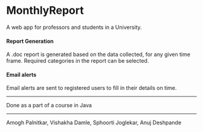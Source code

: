 MonthlyReport
=============
A web app for professors and students in a University.

#### Report Generation
A .doc report is generated based on the data collected, for any given time frame. Required categories in the report can be selected.

#### Email alerts
Email alerts are sent to registered users to fill in their details on time.

-------------------------------------------------------------------------------
Done as a part of a course in Java

-------------------------------------------------------------------------------
Amogh Palnitkar, Vishakha Damle, Sphoorti Joglekar, Anuj Deshpande
